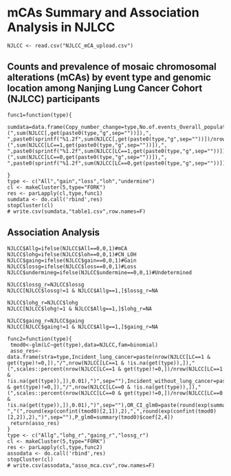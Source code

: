 # **mCAs Summary and Association Analysis in NJLCC**

    NJLCC <- read.csv("NJLCC_mCA_upload.csv")

## **Counts and prevalence of mosaic chromosomal alterations (mCAs) by event type and genomic location among Nanjing Lung Cancer Cohort (NJLCC) participants**

    func1=function(type){
       sumdata=data.frame(Copy_number_change=type,No.of.events_Overall_populations=paste(sum(NJLCC[,get(type)])," (",sum(NJLCC[,get(paste0(type,"g",sep=""))]),", ",paste0(sprintf("%1.2f",sum(NJLCC[,get(paste0(type,"g",sep=""))])/nrow(NJLCC)*100),"%"),")",sep=""),Proportion_Overall_populations=paste0(sprintf("%1.2f",sum(NJLCC[,get(type)])/sum(NJLCC[,All])*100),"%",sep=""),No.of.events_case=paste(sum(NJLCC[LC==1,get(type)])," (",sum(NJLCC[LC==1,get(paste0(type,"g",sep=""))]),", ",paste0(sprintf("%1.2f",sum(NJLCC[LC==1,get(paste0(type,"g",sep=""))])/nrow(NJLCC[LC==1,])*100),"%"),")",sep=""),Proportion_case=paste0(sprintf("%1.2f",sum(NJLCC[LC==1,get(type)])/sum(NJLCC[LC==1,All])*100),"%",sep=""),No.of.events_control=paste(sum(NJLCC[LC==0,get(type)])," (",sum(NJLCC[LC==0,get(paste0(type,"g",sep=""))]),", ",paste0(sprintf("%1.2f",sum(NJLCC[LC==0,get(paste0(type,"g",sep=""))])/nrow(NJLCC[LC==0,])*100),"%"),")",sep=""),Proportion_control=paste0(sprintf("%1.2f",sum(NJLCC[LC==0,get(type)])/sum(NJLCC[LC==0,All])*100),"%",sep=""))

    }
    type <- c("All","gain","loss","loh","undermine")
    cl <- makeCluster(5,type="FORK")
    res <- parLapply(cl,type,func1)
    sumdata <- do.call('rbind',res)
    stopCluster(cl)
    # write.csv(sumdata,"table1.csv",row.names=F)

## **Association Analysis**

    NJLCC$Allg=ifelse(NJLCC$All==0,0,1)#mCA
    NJLCC$lohg=ifelse(NJLCC$loh==0,0,1)#CN_LOH
    NJLCC$gaing=ifelse(NJLCC$gain==0,0,1)#Gain
    NJLCC$lossg=ifelse(NJLCC$loss==0,0,1)#Loss
    NJLCC$undermineg=ifelse(NJLCC$undermine==0,0,1)#Undetermined

    NJLCC$lossg_r=NJLCC$lossg
    NJLCC[NJLCC$lossg!=1 & NJLCC$Allg==1,]$lossg_r=NA

    NJLCC$lohg_r=NJLCC$lohg
    NJLCC[NJLCC$lohg!=1 & NJLCC$Allg==1,]$lohg_r=NA

    NJLCC$gaing_r=NJLCC$gaing
    NJLCC[NJLCC$gaing!=1 & NJLCC$Allg==1,]$gaing_r=NA

    func2=function(type){
     tmod0<-glm(LC~get(type),data=NJLCC,fam=binomial)
     asso_res<-data.frame(stra=type,Incident_lung_cancer=paste(nrow(NJLCC[LC==1 & get(type)!=0,]),"/",nrow(NJLCC[LC==1 & !is.na(get(type)),])," (",scales::percent(nrow(NJLCC[LC==1 & get(type)!=0,])/nrow(NJLCC[LC==1 & !is.na(get(type)),]),0.01),")",sep=""),Incident_without_lung_cancer=paste(nrow(NJLCC[LC==0 & get(type)!=0,]),"/",nrow(NJLCC[LC==0 & !is.na(get(type)),])," (",scales::percent(nrow(NJLCC[LC==0 & get(type)!=0,])/nrow(NJLCC[LC==0 & !is.na(get(type)),]),0.01),")",sep=""),OR_CI_glm0=paste(round(exp(summary(tmod0)$coef[2,1]),2)," ","(",round(exp(confint(tmod0)[2,1]),2),",",round(exp(confint(tmod0)[2,2]),2),")",sep=""),P_glm0=summary(tmod0)$coef[2,4])
     return(asso_res)
    }
    type <- c("Allg","lohg_r","gaing_r","lossg_r")
    cl <- makeCluster(5,type="FORK")
    res <- parLapply(cl,type,func2)
    assodata <- do.call('rbind',res)
    stopCluster(cl)
    # write.csv(assodata,"asso_mca.csv",row.names=F)

